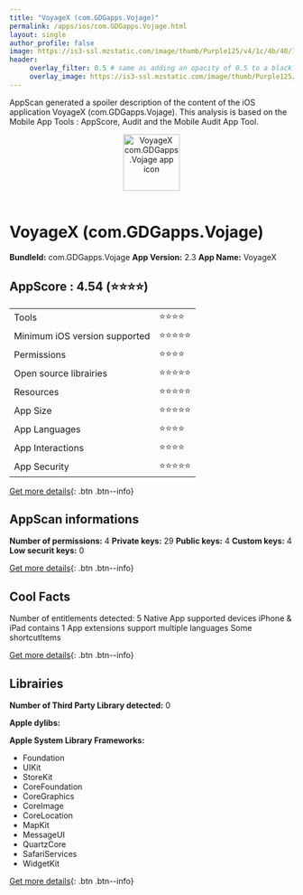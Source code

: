 ```yaml
---
title: "VoyageX (com.GDGapps.Vojage)"
permalink: /apps/ios/com.GDGapps.Vojage.html
layout: single
author_profile: false
image: https://is3-ssl.mzstatic.com/image/thumb/Purple125/v4/1c/4b/40/1c4b4088-ad4a-9e49-4c72-7917b34761dc/AppIcon-0-1x_U007emarketing-0-7-0-sRGB-85-220.png/512x512bb.jpg
header: 
     overlay_filter: 0.5 # same as adding an opacity of 0.5 to a black background
     overlay_image: https://is3-ssl.mzstatic.com/image/thumb/Purple125/v4/1c/4b/40/1c4b4088-ad4a-9e49-4c72-7917b34761dc/AppIcon-0-1x_U007emarketing-0-7-0-sRGB-85-220.png/512x512bb.jpg
---
```

AppScan generated a spoiler description of the content of the iOS application VoyageX (com.GDGapps.Vojage). This analysis is based on the Mobile App Tools : AppScore, Audit and the Mobile Audit App Tool.

  
  
<div style="text-align: center;"><img src="https://is3-ssl.mzstatic.com/image/thumb/Purple125/v4/1c/4b/40/1c4b4088-ad4a-9e49-4c72-7917b34761dc/AppIcon-0-1x_U007emarketing-0-7-0-sRGB-85-220.png/512x512bb.jpg" width="100" height="100" alt="VoyageX com.GDGapps.Vojage app icon"></div></br>
  
# VoyageX (com.GDGapps.Vojage)

**BundleId:** com.GDGapps.Vojage
**App Version:** 2.3
**App Name:** VoyageX


## AppScore : 4.54 (⭐️⭐️⭐️⭐️) 

<table>
<tr><td> Tools </td><td> ⭐️⭐️⭐️⭐️ </td></tr>
<tr><td> Minimum iOS version supported </td><td> ⭐️⭐️⭐️⭐️⭐️ </td></tr>
<tr><td> Permissions </td><td> ⭐️⭐️⭐️⭐️ </td></tr>
<tr><td> Open source librairies </td><td> ⭐️⭐️⭐️⭐️⭐️ </td></tr>
<tr><td> Resources </td><td> ⭐️⭐️⭐️⭐️⭐️ </td></tr>
<tr><td> App Size </td><td> ⭐️⭐️⭐️⭐️⭐️ </td></tr>
<tr><td> App Languages </td><td> ⭐️⭐️⭐️⭐️ </td></tr>
<tr><td> App Interactions </td><td> ⭐️⭐️⭐️⭐️ </td></tr>
<tr><td> App Security </td><td> ⭐️⭐️⭐️⭐️⭐️ </td></tr>
</table>

[Get more details](/pricing.html){: .btn .btn--info}  
  
## AppScan informations 

**Number of permissions:** 4
**Private keys:** 29
**Public keys:** 4
**Custom keys:** 4
**Low securit keys:** 0
  
[Get more details](/pricing.html){: .btn .btn--info}

## Cool Facts

Number of entitlements detected: 5
Native App
supported devices iPhone & iPad
contains 1 App extensions
support multiple languages
Some shortcutItems 
  
[Get more details](/pricing.html){: .btn .btn--info}

## Librairies 
**Number of Third Party Library detected:** 0

**Apple dylibs:**


**Apple System Library Frameworks:**
- Foundation
- UIKit
- StoreKit
- CoreFoundation
- CoreGraphics
- CoreImage
- CoreLocation
- MapKit
- MessageUI
- QuartzCore
- SafariServices
- WidgetKit


  
[Get more details](/pricing.html){: .btn .btn--info}

